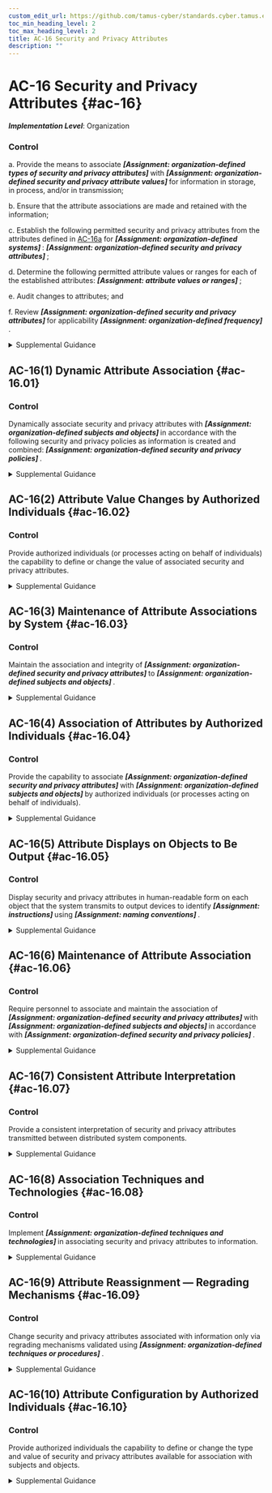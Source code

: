```yaml
---
custom_edit_url: https://github.com/tamus-cyber/standards.cyber.tamus.edu/tree/main/static/content/tamus.edu/TAMUS_profile.xml
toc_min_heading_level: 2
toc_max_heading_level: 2
title: AC-16 Security and Privacy Attributes
description: ""
---
```


# AC-16 Security and Privacy Attributes {#ac-16}

_**Implementation Level**_: Organization

### Control

a. Provide the means to associate <strong>                     <em>[Assignment: organization-defined types of security and privacy attributes]</em>                  </strong> with <strong>                     <em>[Assignment: organization-defined security and privacy attribute values]</em>                  </strong> for information in storage, in process, and/or in transmission;

b. Ensure that the attribute associations are made and retained with the information;

c. Establish the following permitted security and privacy attributes from the attributes defined in <a xmlns="http://csrc.nist.gov/ns/oscal/1.0" href="#ac-16_smt.a">AC-16a</a> for <strong>                     <em>[Assignment: organization-defined systems]</em>                  </strong>: <strong>                     <em>[Assignment: organization-defined security and privacy attributes]</em>                  </strong>;

d. Determine the following permitted attribute values or ranges for each of the established attributes: <strong>                     <em>[Assignment: attribute values or ranges]</em>                  </strong>;

e. Audit changes to attributes; and

f. Review <strong>                     <em>[Assignment: organization-defined security and privacy attributes]</em>                  </strong> for applicability <strong>                     <em>[Assignment: organization-defined frequency]</em>                  </strong>.

<details>
  <summary>Supplemental Guidance</summary>

Information is represented internally within systems using abstractions known as data structures. Internal data structures can represent different types of entities, both active and passive. Active entities, also known as subjects, are typically associated with individuals, devices, or processes acting on behalf of individuals. Passive entities, also known as objects, are typically associated with data structures, such as records, buffers, tables, files, inter-process pipes, and communications ports. Security attributes, a form of metadata, are abstractions that represent the basic properties or characteristics of active and passive entities with respect to safeguarding information. Privacy attributes, which may be used independently or in conjunction with security attributes, represent the basic properties or characteristics of active or passive entities with respect to the management of personally identifiable information. Attributes can be either explicitly or implicitly associated with the information contained in organizational systems or system components.

</details>

## AC-16(1) Dynamic Attribute Association {#ac-16.01}

### Control

Dynamically associate security and privacy attributes with <strong>                     <em>[Assignment: organization-defined subjects and objects]</em>                  </strong> in accordance with the following security and privacy policies as information is created and combined: <strong>                     <em>[Assignment: organization-defined security and privacy policies]</em>                  </strong>.

<details>
  <summary>Supplemental Guidance</summary>

Dynamic association of attributes is appropriate whenever the security or privacy characteristics of information change over time. Attributes may change due to information aggregation issues (i.e., characteristics of individual data elements are different from the combined elements), changes in individual access authorizations (i.e., privileges), changes in the security category of information, or changes in security or privacy policies. Attributes may also change situationally.

</details>

## AC-16(2) Attribute Value Changes by Authorized Individuals {#ac-16.02}

### Control

Provide authorized individuals (or processes acting on behalf of individuals) the capability to define or change the value of associated security and privacy attributes.

<details>
  <summary>Supplemental Guidance</summary>

The content or assigned values of attributes can directly affect the ability of individuals to access organizational information. Therefore, it is important for systems to be able to limit the ability to create or modify attributes to authorized individuals.

</details>

## AC-16(3) Maintenance of Attribute Associations by System {#ac-16.03}

### Control

Maintain the association and integrity of <strong>                     <em>[Assignment: organization-defined security and privacy attributes]</em>                  </strong> to <strong>                     <em>[Assignment: organization-defined subjects and objects]</em>                  </strong>.

<details>
  <summary>Supplemental Guidance</summary>

Maintaining the association and integrity of security and privacy attributes to subjects and objects with sufficient assurance helps to ensure that the attribute associations can be used as the basis of automated policy actions. The integrity of specific items, such as security configuration files, may be maintained through the use of an integrity monitoring mechanism that detects anomalies and changes that deviate from <q xmlns="http://csrc.nist.gov/ns/oscal/1.0">known good</q> baselines. Automated policy actions include retention date expirations, access control decisions, information flow control decisions, and information disclosure decisions.

</details>

## AC-16(4) Association of Attributes by Authorized Individuals {#ac-16.04}

### Control

Provide the capability to associate <strong>                     <em>[Assignment: organization-defined security and privacy attributes]</em>                  </strong> with <strong>                     <em>[Assignment: organization-defined subjects and objects]</em>                  </strong> by authorized individuals (or processes acting on behalf of individuals).

<details>
  <summary>Supplemental Guidance</summary>

Systems, in general, provide the capability for privileged users to assign security and privacy attributes to system-defined subjects (e.g., users) and objects (e.g., directories, files, and ports). Some systems provide additional capability for general users to assign security and privacy attributes to additional objects (e.g., files, emails). The association of attributes by authorized individuals is described in the design documentation. The support provided by systems can include prompting users to select security and privacy attributes to be associated with information objects, employing automated mechanisms to categorize information with attributes based on defined policies, or ensuring that the combination of the security or privacy attributes selected is valid. Organizations consider the creation, deletion, or modification of attributes when defining auditable events.

</details>

## AC-16(5) Attribute Displays on Objects to Be Output {#ac-16.05}

### Control

Display security and privacy attributes in human-readable form on each object that the system transmits to output devices to identify <strong>                     <em>[Assignment: instructions]</em>                  </strong> using <strong>                     <em>[Assignment: naming conventions]</em>                  </strong>.

<details>
  <summary>Supplemental Guidance</summary>

System outputs include printed pages, screens, or equivalent items. System output devices include printers, notebook computers, video displays, smart phones, and tablets. To mitigate the risk of unauthorized exposure of information (e.g., shoulder surfing), the outputs display full attribute values when unmasked by the subscriber.

</details>

## AC-16(6) Maintenance of Attribute Association {#ac-16.06}

### Control

Require personnel to associate and maintain the association of <strong>                     <em>[Assignment: organization-defined security and privacy attributes]</em>                  </strong> with <strong>                     <em>[Assignment: organization-defined subjects and objects]</em>                  </strong> in accordance with <strong>                     <em>[Assignment: organization-defined security and privacy policies]</em>                  </strong>.

<details>
  <summary>Supplemental Guidance</summary>

Maintaining attribute association requires individual users (as opposed to the system) to maintain associations of defined security and privacy attributes with subjects and objects.

</details>

## AC-16(7) Consistent Attribute Interpretation {#ac-16.07}

### Control

Provide a consistent interpretation of security and privacy attributes transmitted between distributed system components.

<details>
  <summary>Supplemental Guidance</summary>

To enforce security and privacy policies across multiple system components in distributed systems, organizations provide a consistent interpretation of security and privacy attributes employed in access enforcement and flow enforcement decisions. Organizations can establish agreements and processes to help ensure that distributed system components implement attributes with consistent interpretations in automated access enforcement and flow enforcement actions.

</details>

## AC-16(8) Association Techniques and Technologies {#ac-16.08}

### Control

Implement <strong>                     <em>[Assignment: organization-defined techniques and technologies]</em>                  </strong> in associating security and privacy attributes to information.

<details>
  <summary>Supplemental Guidance</summary>

The association of security and privacy attributes to information within systems is important for conducting automated access enforcement and flow enforcement actions. The association of such attributes to information (i.e., binding) can be accomplished with technologies and techniques that provide different levels of assurance. For example, systems can cryptographically bind attributes to information using digital signatures that support cryptographic keys protected by hardware devices (sometimes known as hardware roots of trust).

</details>

## AC-16(9) Attribute Reassignment — Regrading Mechanisms {#ac-16.09}

### Control

Change security and privacy attributes associated with information only via regrading mechanisms validated using <strong>                     <em>[Assignment: organization-defined techniques or procedures]</em>                  </strong>.

<details>
  <summary>Supplemental Guidance</summary>

A regrading mechanism is a trusted process authorized to re-classify and re-label data in accordance with a defined policy exception. Validated regrading mechanisms are used by organizations to provide the requisite levels of assurance for attribute reassignment activities. The validation is facilitated by ensuring that regrading mechanisms are single purpose and of limited function. Since security and privacy attribute changes can directly affect policy enforcement actions, implementing trustworthy regrading mechanisms is necessary to help ensure that such mechanisms perform in a consistent and correct mode of operation.

</details>

## AC-16(10) Attribute Configuration by Authorized Individuals {#ac-16.10}

### Control

Provide authorized individuals the capability to define or change the type and value of security and privacy attributes available for association with subjects and objects.

<details>
  <summary>Supplemental Guidance</summary>

The content or assigned values of security and privacy attributes can directly affect the ability of individuals to access organizational information. Thus, it is important for systems to be able to limit the ability to create or modify the type and value of attributes available for association with subjects and objects to authorized individuals only.

</details>


